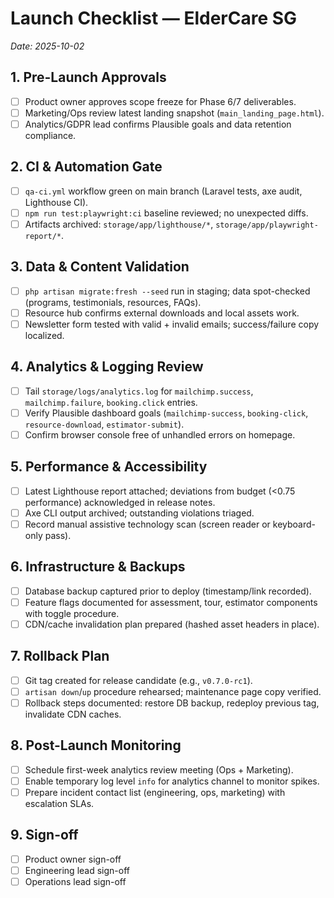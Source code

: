 # Launch Checklist — ElderCare SG
_Date: 2025-10-02_

## 1. Pre-Launch Approvals
- [ ] Product owner approves scope freeze for Phase 6/7 deliverables.
- [ ] Marketing/Ops review latest landing snapshot (`main_landing_page.html`).
- [ ] Analytics/GDPR lead confirms Plausible goals and data retention compliance.

## 2. CI & Automation Gate
- [ ] `qa-ci.yml` workflow green on main branch (Laravel tests, axe audit, Lighthouse CI).
- [ ] `npm run test:playwright:ci` baseline reviewed; no unexpected diffs.
- [ ] Artifacts archived: `storage/app/lighthouse/*`, `storage/app/playwright-report/*`.

## 3. Data & Content Validation
- [ ] `php artisan migrate:fresh --seed` run in staging; data spot-checked (programs, testimonials, resources, FAQs).
- [ ] Resource hub confirms external downloads and local assets work.
- [ ] Newsletter form tested with valid + invalid emails; success/failure copy localized.

## 4. Analytics & Logging Review
- [ ] Tail `storage/logs/analytics.log` for `mailchimp.success`, `mailchimp.failure`, `booking.click` entries.
- [ ] Verify Plausible dashboard goals (`mailchimp-success`, `booking-click`, `resource-download`, `estimator-submit`).
- [ ] Confirm browser console free of unhandled errors on homepage.

## 5. Performance & Accessibility
- [ ] Latest Lighthouse report attached; deviations from budget (<0.75 performance) acknowledged in release notes.
- [ ] Axe CLI output archived; outstanding violations triaged.
- [ ] Record manual assistive technology scan (screen reader or keyboard-only pass).

## 6. Infrastructure & Backups
- [ ] Database backup captured prior to deploy (timestamp/link recorded).
- [ ] Feature flags documented for assessment, tour, estimator components with toggle procedure.
- [ ] CDN/cache invalidation plan prepared (hashed asset headers in place).

## 7. Rollback Plan
- [ ] Git tag created for release candidate (e.g., `v0.7.0-rc1`).
- [ ] `artisan down`/`up` procedure rehearsed; maintenance page copy verified.
- [ ] Rollback steps documented: restore DB backup, redeploy previous tag, invalidate CDN caches.

## 8. Post-Launch Monitoring
- [ ] Schedule first-week analytics review meeting (Ops + Marketing).
- [ ] Enable temporary log level `info` for analytics channel to monitor spikes.
- [ ] Prepare incident contact list (engineering, ops, marketing) with escalation SLAs.

## 9. Sign-off
- [ ] Product owner sign-off
- [ ] Engineering lead sign-off
- [ ] Operations lead sign-off
